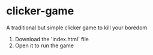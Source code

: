 # clicker-game
A traditional but simple clicker game to kill your boredom

1. Download the 'index.html' file
2. Open it to run the game
